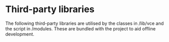 # Third-party libraries

The following third-party libraries are utilised by the classes in
/lib/vce and the script in /modules. These are bundled with the project
to aid offline development.